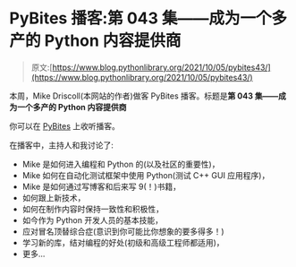 # PyBites 播客:第 043 集——成为一个多产的 Python 内容提供商

> 原文:[https://www.blog.pythonlibrary.org/2021/10/05/pybites43/](https://www.blog.pythonlibrary.org/2021/10/05/pybites43/)

本周，Mike Driscoll(本网站的作者)做客 PyBites 播客。标题是**第 043 集——成为一个多产的 Python 内容提供商**

你可以在 [PyBites](https://www.pybitespodcast.com/1501156/9308321-043-becoming-a-prolific-python-content-provider) 上收听播客。

在播客中，主持人和我讨论了:

*   Mike 是如何进入编程和 Python 的(以及社区的重要性)，
*   Mike 如何在自动化测试框架中使用 Python(测试 C++ GUI 应用程序)，
*   Mike 是如何通过写博客和后来写 9(！)书籍，
*   如何跟上新技术，
*   如何在制作内容时保持一致性和积极性，
*   如今作为 Python 开发人员的基本技能，
*   应对冒名顶替综合症(意识到你可能比你想象的要多得多！)
*   学习新的库，结对编程的好处(初级和高级工程师都适用)，
*   更多...